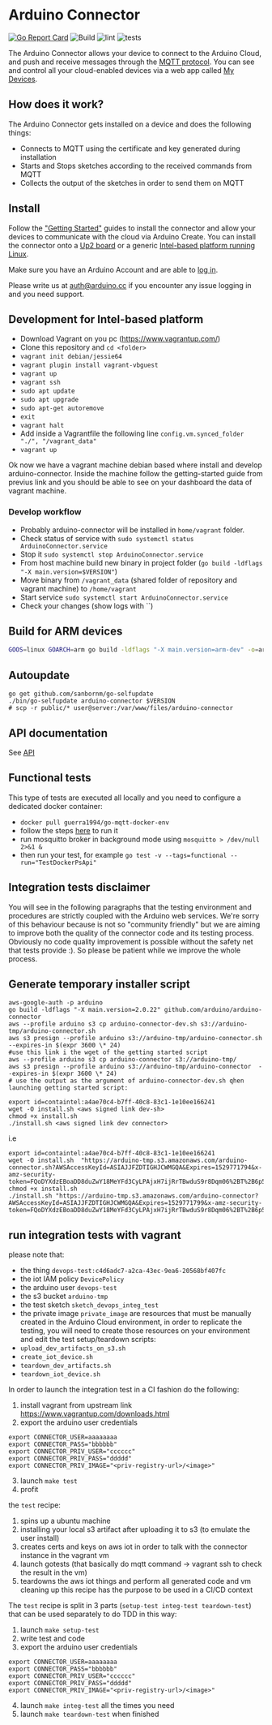 # Arduino Connector

[![Go Report Card](https://goreportcard.com/badge/github.com/arduino/arduino-connector)](https://goreportcard.com/report/github.com/arduino/arduino-connector)
![Build](https://github.com/arduino/arduino-connector/workflows/Build/badge.svg)
![lint](https://github.com/arduino/arduino-connector/workflows/lint/badge.svg)
![tests](https://github.com/arduino/arduino-connector/workflows/tests/badge.svg)

The Arduino Connector allows your device to connect to the Arduino Cloud, and push and receive messages through the [MQTT protocol](http://mqtt.org/). You can see and control all your cloud-enabled devices via a web app called [My Devices](https://create.arduino.cc/devices).

## How does it work?

The Arduino Connector gets installed on a device and does the following things:

- Connects to MQTT using the certificate and key generated during installation
- Starts and Stops sketches according to the received commands from MQTT
- Collects the output of the sketches in order to send them on MQTT

## Install

Follow the ["Getting Started"](https://create.arduino.cc/getting-started/) guides to install the connector and allow your devices to communicate with the cloud via Arduino Create. You can install the connector onto a [Up2 board](https://create.arduino.cc/getting-started/up2) or a generic [Intel-based platform running Linux](https://create.arduino.cc/getting-started/intel-platforms).

Make sure you have an Arduino Account and are able to [log in](https://auth.arduino.cc/login).

Please write us at auth@arduino.cc if you encounter any issue logging in and you need support.

## Development for Intel-based platform

- Download Vagrant on you pc (https://www.vagrantup.com/)
- Clone this repository and `cd <folder>`
- `vagrant init debian/jessie64`
- `vagrant plugin install vagrant-vbguest`
- `vagrant up`
- `vagrant ssh`
- `sudo apt update`
- `sudo apt upgrade`
- `sudo apt-get autoremove`
- `exit`
- `vagrant halt`
- Add inside a Vagrantfile the following line `config.vm.synced_folder "./", "/vagrant_data"`
- `vagrant up`

Ok now we have a vagrant machine debian based where install and develop arduino-connector.
Inside the machine follow the getting-started guide from previus link and you should be able to see on your dashboard the data of vagrant machine.

### Develop workflow

- Probably arduino-connector will be installed in `home/vagrant` folder.
- Check status of service with `sudo systemctl status ArduinoConnector.service`
- Stop it `sudo systemctl stop ArduinoConnector.service`
- From host machine build new binary in project folder (`go build -ldflags "-X main.version=$VERSION"`)
- Move binary from `/vagrant_data` (shared folder of repository and vagrant machine) to `/home/vagrant`
- Start service `sudo systemctl start ArduinoConnector.service`
- Check your changes (show logs with ``)

## Build for ARM devices

```bash
GOOS=linux GOARCH=arm go build -ldflags "-X main.version=arm-dev" -o=arduino-connector-arm github.com/arduino/arduino-connector
```

## Autoupdate
```
go get github.com/sanbornm/go-selfupdate
./bin/go-selfupdate arduino-connector $VERSION
# scp -r public/* user@server:/var/www/files/arduino-connector
```

## API documentation

See [API](./API.md)

## Functional tests

This type of tests are executed all locally and you need to configure a dedicated docker container:
- `docker pull guerra1994/go-mqtt-docker-env`
- follow the steps [here](https://hub.docker.com/r/guerra1994/go-mqtt-docker-env) to run it
- run mosquitto broker in background mode using `mosquitto > /dev/null 2>&1 &`
- then run your test, for example `go test -v --tags=functional --run="TestDockerPsApi"`


## Integration tests disclaimer

You will see in the following paragraphs that the testing environment and procedures are strictly coupled with the
Arduino web services. We're sorry of this behaviour because is not so "community friendly" but we are aiming to improve 
both the quality of the connector code and its testing process. Obviously no code quality improvement is possible without
the safety net that tests provide :). So please be patient while we improve the whole process.

## Generate temporary installer script
```
aws-google-auth -p arduino
go build -ldflags "-X main.version=2.0.22" github.com/arduino/arduino-connector
aws --profile arduino s3 cp arduino-connector-dev.sh s3://arduino-tmp/arduino-connector.sh
aws s3 presign --profile arduino s3://arduino-tmp/arduino-connector.sh --expires-in $(expr 3600 \* 24)
#use this link i the wget of the getting started script
aws --profile arduino s3 cp arduino-connector s3://arduino-tmp/
aws s3 presign --profile arduino s3://arduino-tmp/arduino-connector  --expires-in $(expr 3600 \* 24)
# use the output as the argument of arduino-connector-dev.sh qhen launching getting started script:

export id=containtel:a4ae70c4-b7ff-40c8-83c1-1e10ee166241
wget -O install.sh <aws signed link dev-sh>
chmod +x install.sh
./install.sh <aws signed link dev connector>

```

i.e
```
export id=containtel:a4ae70c4-b7ff-40c8-83c1-1e10ee166241
wget -O install.sh  "https://arduino-tmp.s3.amazonaws.com/arduino-connector.sh?AWSAccessKeyId=ASIAJJFZDTIGHJCWMGQA&Expires=1529771794&x-amz-security-token=FQoDYXdzEBoaDD8duZwY18MeYFd3CyLPAjxH7ijRrTBwduS9r8Dqm06%2BT%2B6p57cOU4I1Bn3d09lMVjPi4dhNQboAxLnYSI%2BNqxUo%2BbgNDxRbIVxzgvGWQHw7Seepjniy%2FvCKpR7DuxyNe%2B5DxA15O1fGZDQkqadxlky5jkXk1Vn9TBtGa4NCRMgIoatRBtkHI7XKpouWNYhh2jYo7ezeDRQO3m1WR7WieqVlh%2BdscL0NevGGMOh3MYf5Wsm069GuA31FmTslp3SaChf7Mq7uOI5X9XIu%2B9kcWnxXoo7dMCk5Ixq5WLkB%2BUlTt6iL4bxK7FKdlT%2FUsf5DSfBcCGwcyI2nBuFB6yjPeS5AAm0ZUU6DaEd9KUc8Fxq9M1tEQ3DnjGnKZcbaOU%2FGWw7bnOPhLcl6eiNIOtZxsvZ4MCTY3YUnO4rna4fVNScjIqMwNdb8psFarGH1Gn0e4DRNt22LFshjGZdNi01RKI%2BFqtkF&Signature=jI00Smxp33Y72ijdRJsXMIYx9h0%3D"
chmod +x install.sh
./install.sh "https://arduino-tmp.s3.amazonaws.com/arduino-connector?AWSAccessKeyId=ASIAJJFZDTIGHJCWMGQA&Expires=1529771799&x-amz-security-token=FQoDYXdzEBoaDD8duZwY18MeYFd3CyLPAjxH7ijRrTBwduS9r8Dqm06%2BT%2B6p57cOU4I1Bn3d09lMVjPi4dhNQboAxLnYSI%2BNqxUo%2BbgNDxRbIVxzgvGWQHw7Seepjniy%2FvCKpR7DuxyNe%2B5DxA15O1fGZDQkqadxlky5jkXk1Vn9TBtGa4NCRMgIoatRBtkHI7XKpouWNYhh2jYo7ezeDRQO3m1WR7WieqVlh%2BdscL0NevGGMOh3MYf5Wsm069GuA31FmTslp3SaChf7Mq7uOI5X9XIu%2B9kcWnxXoo7dMCk5Ixq5WLkB%2BUlTt6iL4bxK7FKdlT%2FUsf5DSfBcCGwcyI2nBuFB6yjPeS5AAm0ZUU6DaEd9KUc8Fxq9M1tEQ3DnjGnKZcbaOU%2FGWw7bnOPhLcl6eiNIOtZxsvZ4MCTY3YUnO4rna4fVNScjIqMwNdb8psFarGH1Gn0e4DRNt22LFshjGZdNi01RKI%2BFqtkF&Signature=BTsZzRhHnf%2Fl%2BWsXfJ9MB1ir318%3D"

```

## run integration tests with vagrant
please note that:
* the thing `devops-test:c4d6adc7-a2ca-43ec-9ea6-20568bf407fc`
* the iot IAM policy `DevicePolicy`
* the arduino user `devops-test`
* the s3 bucket `arduino-tmp`
* the test sketch `sketch_devops_integ_test`
* the private image `private_image`
are resources that must be manually created in the Arduino Cloud environment, in order to replicate the testing, you will need to create those resources on your environment and edit the test setup/teardown scripts:
* `upload_dev_artifacts_on_s3.sh`
* `create_iot_device.sh`
* `teardown_dev_artifacts.sh`
* `teardown_iot_device.sh`

In order to launch the integration test in a CI fashion do the following:
1. install vagrant from upstream link https://www.vagrantup.com/downloads.html
2. export the arduino user credentials

```
export CONNECTOR_USER=aaaaaaaa
export CONNECTOR_PASS="bbbbbb"
export CONNECTOR_PRIV_USER="cccccc"
export CONNECTOR_PRIV_PASS="ddddd"
export CONNECTOR_PRIV_IMAGE="<priv-registry-url>/<image>"
```

3. launch `make test`
4. profit

the `test` recipe:
1. spins up a ubuntu machine
2. installing your local s3 artifact after uploading it to s3 (to emulate the user install)
3. creates certs and keys on aws iot in order to talk with the connector instance in the vagrant vm
4. launch gotests (that basically do mqtt command -> vagrant ssh to check the result in the vm)
5. teardowns the aws iot things and perform all generated code and vm cleaning up
this recipe has the purpose to be used in a CI/CD context

The `test` recipe is split in 3 parts (`setup-test integ-test teardown-test`) that can be used separately to do TDD in this way:
1. launch `make setup-test`
2. write test and code
3. export the arduino user credentials

```
export CONNECTOR_USER=aaaaaaaa
export CONNECTOR_PASS="bbbbbb"
export CONNECTOR_PRIV_USER="cccccc"
export CONNECTOR_PRIV_PASS="ddddd"
export CONNECTOR_PRIV_IMAGE="<priv-registry-url>/<image>"
```

4. launch `make integ-test` all the times you need
5. launch `make teardown-test` when finished
